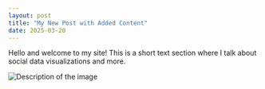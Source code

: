 ```yaml
---
layout: post
title: "My New Post with Added Content"
date: 2025-03-20
---
```


Hello and welcome to my site! This is a short text section
where I talk about social data visualizations and more.

![Description of the image](assets/output_boxplot.png)
